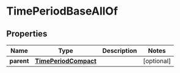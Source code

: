 

# TimePeriodBaseAllOf


## Properties

| Name | Type | Description | Notes |
|------------ | ------------- | ------------- | -------------|
|**parent** | [**TimePeriodCompact**](TimePeriodCompact.md) |  |  [optional] |



